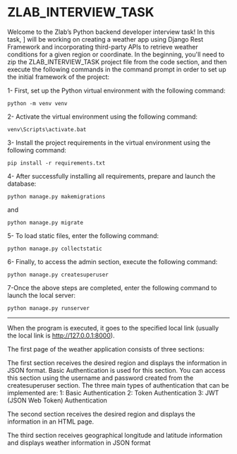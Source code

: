 # ZLAB_INTERVIEW_TASK
Welcome to the Zlab’s Python backend developer interview task! In this task, ] will be working on creating a weather app using Django Rest Framework and incorporating third-party APIs to retrieve weather conditions for a given region or coordinate. In the beginning, you'll need to zip the ZLAB_INTERVIEW_TASK project file from the code section, and then execute the following commands in the command prompt in order to set up the initial framework of the project:

1- First, set up the Python virtual environment with the following command:

    python -m venv venv

2- Activate the virtual environment using the following command:

    venv\Scripts\activate.bat
  
3- Install the project requirements in the virtual environment using the following command:

    pip install -r requirements.txt
    
4- After successfully installing all requirements, prepare and launch the database:

    python manage.py makemigrations

and 

    python manage.py migrate

5- To load static files, enter the following command:

    python manage.py collectstatic
    
6- Finally, to access the admin section, execute the following command:

    python manage.py createsuperuser

7-Once the above steps are completed, enter the following command to launch the local server:

    python manage.py runserver

_________________________________________________________________________________________________________________

When the program is executed, it goes to the specified local link (usually the local link is http://127.0.0.1:8000).

The first page of the weather application consists of three sections:

The first section receives the desired region and displays the information in JSON format. Basic Authentication is used for this section. You can access this section using the username and password created from the createsuperuser section. The three main types of authentication that can be implemented are:
1: Basic Authentication
2: Token Authentication
3: JWT (JSON Web Token) Authentication

The second section receives the desired region and displays the information in an HTML page.

The third section receives geographical longitude and latitude information and displays weather information in JSON format


